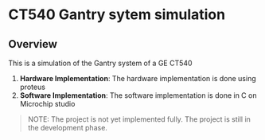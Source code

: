 # CT540 Gantry sytem simulation

## Overview
This is a simulation of the Gantry system of a GE CT540
1. **Hardware Implementation**: The hardware implementation is done using proteus
2. **Software Implementation**: The software implementation is done in C on Microchip studio
>NOTE: The project is not yet implemented fully. The project is still in the development phase.
